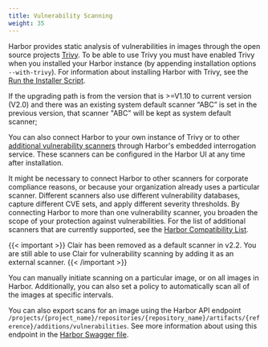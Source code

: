 ```yaml
---
title: Vulnerability Scanning
weight: 35
---
```


Harbor provides static analysis of vulnerabilities in images through the open source projects [Trivy](https://github.com/aquasecurity/trivy). To be able to use Trivy you must have enabled Trivy when you installed your Harbor instance (by appending installation options `--with-trivy`). For information about installing Harbor with Trivy, see the [Run the Installer Script](../../install-config/run-installer-script.md).

If the upgrading path is from the version that is >=V1.10 to current version (V2.0) and there was an existing system default scanner “ABC” is set in the previous version, that scanner "ABC" will be kept as system default scanner;

You can also connect Harbor to your own instance of Trivy or to other [additional vulnerability scanners](pluggable-scanners.md) through Harbor's embedded interrogation service. These scanners can be configured in the Harbor UI at any time after installation.

It might be necessary to connect Harbor to other scanners for corporate compliance reasons, or because your organization already uses a particular scanner. Different scanners also use different vulnerability databases, capture different CVE sets, and apply different severity thresholds. By connecting Harbor to more than one vulnerability scanner, you broaden the scope of your protection against vulnerabilities. For the list of additional scanners that are currently supported, see the [Harbor Compatibility List](../../install-config/harbor-compatibility-list.md#scanner-adapters).

{{< important >}}
Clair has been removed as a default scanner in v2.2. You are still able to use Clair for vulnerability scanning by adding it as an external scanner.
{{< /important >}}


You can manually initiate scanning on a particular image, or on all images in Harbor. Additionally, you can also set a policy to automatically scan all of the images at specific intervals.

You can also export scans for an image using the Harbor API endpoint `/projects/{project_name}/repositories/{repository_name}/artifacts/{reference}/additions/vulnerabilities`. See more information about using this endpoint in the [Harbor Swagger file](https://github.com/goharbor/harbor/blob/main/api/v2.0/swagger.yaml).
